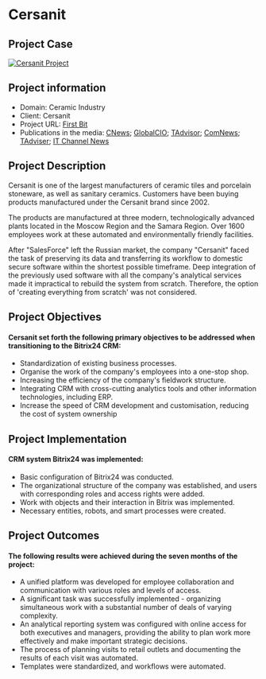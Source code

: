 # Cersanit

## Project Case
[![Cersanit Project](https://img.youtube.com/vi/PQwiLFmxKz4/0.jpg)](https://www.youtube.com/watch?v=PQwiLFmxKz4)

## Project information
* Domain: Ceramic Industry
* Client: Cersanit
* Project URL: [First Bit](https://bit-24.ru/nashi-klienty/perenos-proizvoditelya-keramicheskoy-plitki-keramik-solyushns-rus-cersanit-c-zarubezhnoy-srm-na-bitr/)
* Publications in the media: [CNews](https://www.cnews.ru/news/line/2024-02-08_proizvoditel_interernoj); [GlobalCIO](https://globalcio.ru/news/38240/); [TAdvisor](https://www.tadviser.ru/index.php/%D0%9F%D1%80%D0%BE%D0%B5%D0%BA%D1%82:%D0%9A%D0%B5%D1%80%D0%B0%D0%BC%D0%B8%D0%BA_%D0%A1%D0%BE%D0%BB%D1%8E%D1%88%D0%BD%D1%81_%D0%A0%D1%83%D1%81_(1%D0%A1-%D0%91%D0%B8%D1%82%D1%80%D0%B8%D0%BA%D1%8124)); [ComNews](https://www.comnews.ru/content/231476/2024-02-09/2024-w06/1010/cersanit-pereshel-otechestvennuyu-crm-sistemu); [TAdviser](https://www.tadviser.ru/index.php/%D0%9F%D1%80%D0%BE%D0%B5%D0%BA%D1%82:%D0%9A%D0%B5%D1%80%D0%B0%D0%BC%D0%B8%D0%BA_%D0%A1%D0%BE%D0%BB%D1%8E%D1%88%D0%BD%D1%81_%D0%A0%D1%83%D1%81_(1%D0%A1-%D0%91%D0%B8%D1%82%D1%80%D0%B8%D0%BA%D1%8124)); [IT Channel News](https://www.novostiitkanala.ru/news/detail.php?ID=175076)

## Project Description

Cersanit is one of the largest manufacturers of ceramic tiles and porcelain stoneware, as well as sanitary ceramics. Customers have been buying products manufactured under the Cersanit brand since 2002.

The products are manufactured at three modern, technologically advanced plants located in the Moscow Region and the Samara Region. Over 1600 employees work at these automated and environmentally friendly facilities.

After "SalesForce" left the Russian market, the company "Cersanit" faced the task of preserving its data and transferring its workflow to domestic secure software within the shortest possible timeframe. Deep integration of the previously used software with all the company's analytical services made it impractical to rebuild the system from scratch. Therefore, the option of 'creating everything from scratch' was not considered.

## Project Objectives

#### Cersanit set forth the following primary objectives to be addressed when transitioning to the Bitrix24 CRM:

* Standardization of existing business processes.
* Organise the work of the company's employees into a one-stop shop.
* Increasing the efficiency of the company's fieldwork structure.
* Integrating CRM with cross-cutting analytics tools and other information technologies, including ERP.
* Increase the speed of CRM development and customisation, reducing the cost of system ownership

## Project Implementation

#### CRM system Bitrix24 was implemented:

* Basic configuration of Bitrix24 was conducted.
* The organizational structure of the company was established, and users with corresponding roles and access rights were added.
* Work with objects and their interaction in Bitrix was implemented.
* Necessary entities, robots, and smart processes were created.

## Project Outcomes

#### The following results were achieved during the seven months of the project:

* A unified platform was developed for employee collaboration and communication with various roles and levels of access.
* A significant task was successfully implemented - organizing simultaneous work with a substantial number of deals of varying complexity.
* An analytical reporting system was configured with online access for both executives and managers, providing the ability to plan work more effectively and make important strategic decisions.
* The process of planning visits to retail outlets and documenting the results of each visit was automated.
* Templates were standardized, and workflows were automated.